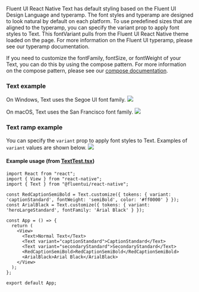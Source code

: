 Fluent UI React Native Text has default styling based on the Fluent UI Design Language and typeramp. The font styles and typeramp are designed to look natural by default on each platform. To use predefined sizes that are aligned to the typeramp, you can specify the variant prop to apply font styles to Text. This fontVariant pulls from the Fluent UI React Native theme loaded on the page. For more information on the Fluent UI typeramp, please see our typeramp documentation.

If you need to customize the fontFamily, fontSize, or fontWeight of your Text, you can do this by using the compose pattern. For more information on the compose pattern, please see our [compose documentation](https://github.com/microsoft/fluentui-react-native/blob/master/packages/framework/foundation-compose/README.md).

### Text example

On Windows, Text uses the Segoe UI font family.
<img src="https://static2.sharepointonline.com/files/fabric-cdn-prod_20200511.001/fabric-website/images/controls/cross/Text/Text_quickbrownfox_windows.PNG"/>

On macOS, Text uses the San Francisco font family.
<img src="https://static2.sharepointonline.com/files/fabric-cdn-prod_20200511.001/fabric-website/images/controls/cross/Text/Text_quickbrownfox_macos.PNG"/>

### Text ramp example

You can specify the `variant` prop to apply font styles to Text. Examples of `variant` values are shown below.
<img src="https://static2.sharepointonline.com/files/fabric-cdn-prod_20200511.001/fabric-website/images/controls/cross/Text/FURN_windows_text_ramp.PNG"/>

#### Example usage (from [TextTest.tsx](https://github.com/microsoft/fluentui-react-native/tree/master/apps/fluent-tester/src/RNTester/TestComponents/Text))

```
import React from "react";
import { View } from "react-native";
import { Text } from "@fluentui/react-native";

const RedCaptionSemiBold = Text.customize({ tokens: { variant: 'captionStandard', fontWeight: 'semiBold', color: '#ff0000' } });
const ArialBlack = Text.customize({ tokens: { variant: 'heroLargeStandard', fontFamily: 'Arial Black' } });

const App = () => {
  return (
    <View>
      <Text>Normal Text</Text>
      <Text variant="captionStandard">CaptionStandard</Text>
      <Text variant="secondaryStandard">SecondaryStandard</Text>
      <RedCaptionSemiBold>RedCaptionSemiBold</RedCaptionSemiBold>
      <ArialBlack>Arial Black</ArialBlack>
    </View>
  );
};

export default App;

```
